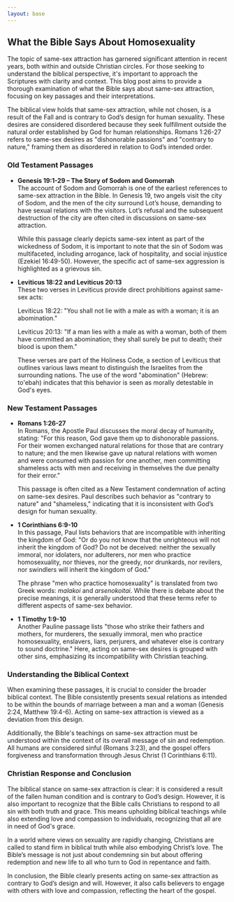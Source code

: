```yaml
---
layout: base
---
```


## What the Bible Says About Homosexuality

The topic of same-sex attraction has garnered significant attention in recent years, both within and outside Christian circles. For those seeking to understand the biblical perspective, it's important to approach the Scriptures with clarity and context. This blog post aims to provide a thorough examination of what the Bible says about same-sex attraction, focusing on key passages and their interpretations.

The biblical view holds that same-sex attraction, while not chosen, is a result of the Fall and is contrary to God’s design for human sexuality. These desires are considered disordered because they seek fulfillment outside the natural order established by God for human relationships. Romans 1:26-27 refers to same-sex desires as "dishonorable passions" and "contrary to nature," framing them as disordered in relation to God’s intended order.

### Old Testament Passages

- **Genesis 19:1-29 – The Story of Sodom and Gomorrah**  
  The account of Sodom and Gomorrah is one of the earliest references to same-sex attraction in the Bible. In Genesis 19, two angels visit the city of Sodom, and the men of the city surround Lot’s house, demanding to have sexual relations with the visitors. Lot’s refusal and the subsequent destruction of the city are often cited in discussions on same-sex attraction.

  While this passage clearly depicts same-sex intent as part of the wickedness of Sodom, it is important to note that the sin of Sodom was multifaceted, including arrogance, lack of hospitality, and social injustice (Ezekiel 16:49-50). However, the specific act of same-sex aggression is highlighted as a grievous sin.

- **Leviticus 18:22 and Leviticus 20:13**  
  These two verses in Leviticus provide direct prohibitions against same-sex acts:

  Leviticus 18:22: "You shall not lie with a male as with a woman; it is an abomination."

  Leviticus 20:13: "If a man lies with a male as with a woman, both of them have committed an abomination; they shall surely be put to death; their blood is upon them."

  These verses are part of the Holiness Code, a section of Leviticus that outlines various laws meant to distinguish the Israelites from the surrounding nations. The use of the word "abomination" (Hebrew: to'ebah) indicates that this behavior is seen as morally detestable in God's eyes.

### New Testament Passages

- **Romans 1:26-27**  
  In Romans, the Apostle Paul discusses the moral decay of humanity, stating: "For this reason, God gave them up to dishonorable passions. For their women exchanged natural relations for those that are contrary to nature; and the men likewise gave up natural relations with women and were consumed with passion for one another, men committing shameless acts with men and receiving in themselves the due penalty for their error."

  This passage is often cited as a New Testament condemnation of acting on same-sex desires. Paul describes such behavior as "contrary to nature" and "shameless," indicating that it is inconsistent with God’s design for human sexuality.

- **1 Corinthians 6:9-10**  
  In this passage, Paul lists behaviors that are incompatible with inheriting the kingdom of God: "Or do you not know that the unrighteous will not inherit the kingdom of God? Do not be deceived: neither the sexually immoral, nor idolaters, nor adulterers, nor men who practice homosexuality, nor thieves, nor the greedy, nor drunkards, nor revilers, nor swindlers will inherit the kingdom of God."

  The phrase "men who practice homosexuality" is translated from two Greek words: *malakoi* and *arsenokoitai*. While there is debate about the precise meanings, it is generally understood that these terms refer to different aspects of same-sex behavior.

- **1 Timothy 1:9-10**  
  Another Pauline passage lists "those who strike their fathers and mothers, for murderers, the sexually immoral, men who practice homosexuality, enslavers, liars, perjurers, and whatever else is contrary to sound doctrine." Here, acting on same-sex desires is grouped with other sins, emphasizing its incompatibility with Christian teaching.

### Understanding the Biblical Context

When examining these passages, it is crucial to consider the broader biblical context. The Bible consistently presents sexual relations as intended to be within the bounds of marriage between a man and a woman (Genesis 2:24, Matthew 19:4-6). Acting on same-sex attraction is viewed as a deviation from this design.

Additionally, the Bible's teachings on same-sex attraction must be understood within the context of its overall message of sin and redemption. All humans are considered sinful (Romans 3:23), and the gospel offers forgiveness and transformation through Jesus Christ (1 Corinthians 6:11).

### Christian Response and Conclusion

The biblical stance on same-sex attraction is clear: it is considered a result of the fallen human condition and is contrary to God’s design. However, it is also important to recognize that the Bible calls Christians to respond to all sin with both truth and grace. This means upholding biblical teachings while also extending love and compassion to individuals, recognizing that all are in need of God's grace.

In a world where views on sexuality are rapidly changing, Christians are called to stand firm in biblical truth while also embodying Christ’s love. The Bible’s message is not just about condemning sin but about offering redemption and new life to all who turn to God in repentance and faith.

In conclusion, the Bible clearly presents acting on same-sex attraction as contrary to God’s design and will. However, it also calls believers to engage with others with love and compassion, reflecting the heart of the gospel.